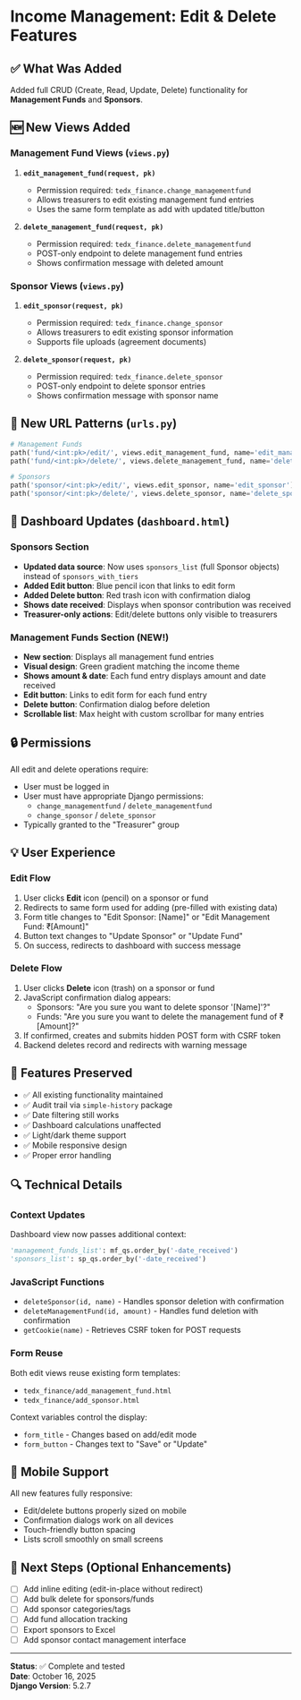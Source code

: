 # Income Management: Edit & Delete Features

## ✅ What Was Added

Added full CRUD (Create, Read, Update, Delete) functionality for **Management Funds** and **Sponsors**.

## 🆕 New Views Added

### Management Fund Views (`views.py`)

1. **`edit_management_fund(request, pk)`**
   - Permission required: `tedx_finance.change_managementfund`
   - Allows treasurers to edit existing management fund entries
   - Uses the same form template as add with updated title/button

2. **`delete_management_fund(request, pk)`**
   - Permission required: `tedx_finance.delete_managementfund`
   - POST-only endpoint to delete management fund entries
   - Shows confirmation message with deleted amount

### Sponsor Views (`views.py`)

1. **`edit_sponsor(request, pk)`**
   - Permission required: `tedx_finance.change_sponsor`
   - Allows treasurers to edit existing sponsor information
   - Supports file uploads (agreement documents)

2. **`delete_sponsor(request, pk)`**
   - Permission required: `tedx_finance.delete_sponsor`
   - POST-only endpoint to delete sponsor entries
   - Shows confirmation message with sponsor name

## 🔗 New URL Patterns (`urls.py`)

```python
# Management Funds
path('fund/<int:pk>/edit/', views.edit_management_fund, name='edit_management_fund')
path('fund/<int:pk>/delete/', views.delete_management_fund, name='delete_management_fund')

# Sponsors
path('sponsor/<int:pk>/edit/', views.edit_sponsor, name='edit_sponsor')
path('sponsor/<int:pk>/delete/', views.delete_sponsor, name='delete_sponsor')
```

## 🎨 Dashboard Updates (`dashboard.html`)

### Sponsors Section
- **Updated data source**: Now uses `sponsors_list` (full Sponsor objects) instead of `sponsors_with_tiers`
- **Added Edit button**: Blue pencil icon that links to edit form
- **Added Delete button**: Red trash icon with confirmation dialog
- **Shows date received**: Displays when sponsor contribution was received
- **Treasurer-only actions**: Edit/delete buttons only visible to treasurers

### Management Funds Section (NEW!)
- **New section**: Displays all management fund entries
- **Visual design**: Green gradient matching the income theme
- **Shows amount & date**: Each fund entry displays amount and date received
- **Edit button**: Links to edit form for each fund entry
- **Delete button**: Confirmation dialog before deletion
- **Scrollable list**: Max height with custom scrollbar for many entries

## 🔒 Permissions

All edit and delete operations require:
- User must be logged in
- User must have appropriate Django permissions:
  - `change_managementfund` / `delete_managementfund`
  - `change_sponsor` / `delete_sponsor`
- Typically granted to the "Treasurer" group

## 💡 User Experience

### Edit Flow
1. User clicks **Edit** icon (pencil) on a sponsor or fund
2. Redirects to same form used for adding (pre-filled with existing data)
3. Form title changes to "Edit Sponsor: [Name]" or "Edit Management Fund: ₹[Amount]"
4. Button text changes to "Update Sponsor" or "Update Fund"
5. On success, redirects to dashboard with success message

### Delete Flow
1. User clicks **Delete** icon (trash) on a sponsor or fund
2. JavaScript confirmation dialog appears:
   - Sponsors: "Are you sure you want to delete sponsor '[Name]'?"
   - Funds: "Are you sure you want to delete the management fund of ₹[Amount]?"
3. If confirmed, creates and submits hidden POST form with CSRF token
4. Backend deletes record and redirects with warning message

## 🎯 Features Preserved

- ✅ All existing functionality maintained
- ✅ Audit trail via `simple-history` package
- ✅ Date filtering still works
- ✅ Dashboard calculations unaffected
- ✅ Light/dark theme support
- ✅ Mobile responsive design
- ✅ Proper error handling

## 🔍 Technical Details

### Context Updates
Dashboard view now passes additional context:
```python
'management_funds_list': mf_qs.order_by('-date_received')
'sponsors_list': sp_qs.order_by('-date_received')
```

### JavaScript Functions
- `deleteSponsor(id, name)` - Handles sponsor deletion with confirmation
- `deleteManagementFund(id, amount)` - Handles fund deletion with confirmation
- `getCookie(name)` - Retrieves CSRF token for POST requests

### Form Reuse
Both edit views reuse existing form templates:
- `tedx_finance/add_management_fund.html`
- `tedx_finance/add_sponsor.html`

Context variables control the display:
- `form_title` - Changes based on add/edit mode
- `form_button` - Changes text to "Save" or "Update"

## 📱 Mobile Support

All new features fully responsive:
- Edit/delete buttons properly sized on mobile
- Confirmation dialogs work on all devices
- Touch-friendly button spacing
- Lists scroll smoothly on small screens

## 🚀 Next Steps (Optional Enhancements)

- [ ] Add inline editing (edit-in-place without redirect)
- [ ] Add bulk delete for sponsors/funds
- [ ] Add sponsor categories/tags
- [ ] Add fund allocation tracking
- [ ] Export sponsors to Excel
- [ ] Add sponsor contact management interface

---

**Status**: ✅ Complete and tested  
**Date**: October 16, 2025  
**Django Version**: 5.2.7
